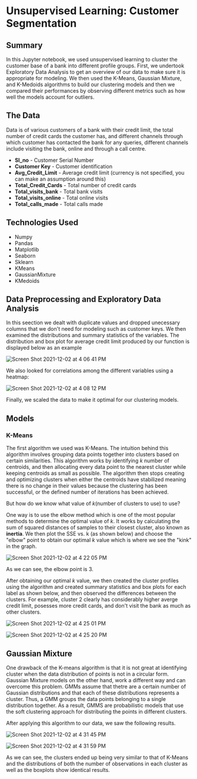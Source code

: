 # Unsupervised Learning: Customer Segmentation

## Summary

In this Jupyter notebook, we used unsupervised learning to cluster the customer base of a bank into different profile groups. First, we undertook Exploratory Data Analysis to get an overview of our data to make sure it is appropriate for modeling. We then used the K-Means, Gaussian Mixture, and K-Medoids algorithms to build our clustering models and then we compared their performances by observing different metrics such as how well the models account for outliers. 

## The Data

Data is of various customers of a bank with their credit limit, the total number of credit cards the customer has, and different channels through which customer has contacted the bank for any queries, different channels include visiting the bank, online and through a call centre.

- **Sl_no** - Customer Serial Number
- **Customer Key** - Customer identification
- **Avg_Credit_Limit**	- Average credit limit (currency is not specified, you can make an assumption around this)
- **Total_Credit_Cards**	- Total number of credit cards 
- **Total_visits_bank**	- Total bank visits
- **Total_visits_online** -	 Total online visits
- **Total_calls_made** - Total calls made

## Technologies Used

* Numpy
* Pandas
* Matplotlib
* Seaborn
* Sklearn
* KMeans
* GaussianMixture
* KMedoids

## Data Preprocessing and Exploratory Data Analysis

In this seection we dealt with duplicate values and dropped unecessary columns that we don't need for modeling such as customer keys. We then examined the distributions and summary statistics of the variables. The distribution and box plot for average credit limit produced by our function is displayed below as an example

![Screen Shot 2021-12-02 at 4 06 41 PM](https://user-images.githubusercontent.com/88220704/144510816-04ad2a37-17f6-428d-b6e6-aaeea487d46c.png)

We also looked for correlations among the different variables using a heatmap: 

![Screen Shot 2021-12-02 at 4 08 12 PM](https://user-images.githubusercontent.com/88220704/144511020-ab3fc316-93ec-4a6a-a466-61aa82591175.png)

Finally, we scaled the data to make it optimal for our clustering models. 

## Models 

### K-Means

The first algorithm we used was K-Means. The intuition behind this algorithm involves grouping data points together into clusters based on certain similarities. This algorithm works by identifying *k* number of centroids, and then allocating every data point to the nearest cluster while keeping centroids as small as possible. The algorithm then stops creating and optimizing clusters when either the centroids have stabilized meaning there is no change in their values because the clustering has been successful, or the defined number of iterations has been achieved. 

But how do we know what value of *k*(number of clusters to use) to use? 

One way is to use the elbow method which is one of the most popular methods to determine the optimal value of *k*. It works by calculating the sum of squared distances of samples to their closest cluster, also known as **inertia**. We then plot the SSE vs. k  (as shown below) and choose the "elbow" point to obtain our optimal *k* value which is where we see the "kink" in the graph. 

![Screen Shot 2021-12-02 at 4 22 05 PM](https://user-images.githubusercontent.com/88220704/144512693-d71c6af5-067d-4840-b481-a26ed9d85919.png)

As we can see, the elbow point is 3. 

After obtaining our optimal *k* value, we then created the cluster profiles using the algorithm and created summary statistics and box plots for each label as shown below, and then observed the differences between the clusters. For example, cluster 2 clearly has considerably higher averge credit limit, posesses more credit cards, and don't visit the bank as much as other clusters. 

![Screen Shot 2021-12-02 at 4 25 01 PM](https://user-images.githubusercontent.com/88220704/144513048-b7c619f7-a33b-44f8-a0a8-a3d94eefb3a8.png)

![Screen Shot 2021-12-02 at 4 25 20 PM](https://user-images.githubusercontent.com/88220704/144513081-d0b94f3f-ed61-44ac-933e-937c6abdf2e0.png)


## Gaussian Mixture

One drawback of the K-means algorithm is that it is not great at identifying cluster when the data distribution of points is not in a circular form. Gaussian Mixture models on the other hand, work a different way and can overcome this problem. GMMs assume that thetre are a certain number of Gaussian distributions and that each of these distributions represents a cluster. Thus, a GMM groups the data points belonging to a single distribution together. As a result, GMMS are probabilistic models that use the soft clustering approach for distributing the points in different clusters. 

After applying this algorithm to our data, we saw the following results. 

![Screen Shot 2021-12-02 at 4 31 45 PM](https://user-images.githubusercontent.com/88220704/144513797-2e830040-d021-4556-8b20-08a19145c5d1.png)

![Screen Shot 2021-12-02 at 4 31 59 PM](https://user-images.githubusercontent.com/88220704/144513822-ddbf3cc8-bdb0-4aa6-b538-694a2bc8381f.png)

As we can see, the clusters ended up being very similar to that of K-Means and the distributions of both the number of observations in each cluster as well as the boxplots show identical results. 




